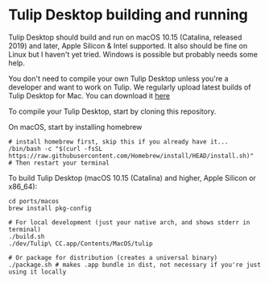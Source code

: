 # Tulip Desktop building and running

Tulip Desktop should build and run on macOS 10.15 (Catalina, released 2019) and later, Apple Silicon & Intel supported. It also should be fine on Linux but I haven't yet tried. Windows is possible but probably needs some help. 

You don't need to compile your own Tulip Desktop unless you're a developer and want to work on Tulip. We regularly upload latest builds of Tulip Desktop for Mac. You can download it [here](latest)

To compile your Tulip Desktop, start by cloning this repository. 

On macOS, start by installing homebrew
```
# install homebrew first, skip this if you already have it...
/bin/bash -c "$(curl -fsSL https://raw.githubusercontent.com/Homebrew/install/HEAD/install.sh)"
# Then restart your terminal
```

To build Tulip Desktop (macOS 10.15 (Catalina) and higher, Apple Silicon or x86_64):

```
cd ports/macos
brew install pkg-config

# For local development (just your native arch, and shows stderr in terminal)
./build.sh
./dev/Tulip\ CC.app/Contents/MacOS/tulip

# Or package for distribution (creates a universal binary)
./package.sh # makes .app bundle in dist, not necessary if you're just using it locally
```
